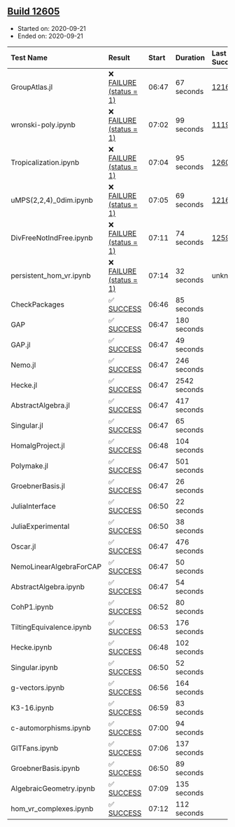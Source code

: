 ## [Build 12605](https://oscarci.mathematik.uni-kl.de/job/oscar/12605/)

* Started on: 2020-09-21
* Ended on: 2020-09-21

| Test Name    | Result | Start | Duration | Last Success | First Failure |
|:-------------|:-------|:------|:---------|:-------------|:--------------|
| GroupAtlas.jl | ❌ [FAILURE (status = 1)](https://oscarci.mathematik.uni-kl.de/job/oscar/12605/artifact/logs/build-12605/GroupAtlas.jl.log) | 06:47 | 67 seconds | [12167](https://oscarci.mathematik.uni-kl.de/job/oscar/12167/) | [12168](https://oscarci.mathematik.uni-kl.de/job/oscar/12168/) |
| wronski-poly.ipynb | ❌ [FAILURE (status = 1)](https://oscarci.mathematik.uni-kl.de/job/oscar/12605/artifact/logs/build-12605/wronski-poly.ipynb.log) | 07:02 | 99 seconds | [11192](https://oscarci.mathematik.uni-kl.de/job/oscar/11192/) | [11193](https://oscarci.mathematik.uni-kl.de/job/oscar/11193/) |
| Tropicalization.ipynb | ❌ [FAILURE (status = 1)](https://oscarci.mathematik.uni-kl.de/job/oscar/12605/artifact/logs/build-12605/Tropicalization.ipynb.log) | 07:04 | 95 seconds | [12603](https://oscarci.mathematik.uni-kl.de/job/oscar/12603/) | [12604](https://oscarci.mathematik.uni-kl.de/job/oscar/12604/) |
| uMPS(2,2,4)_0dim.ipynb | ❌ [FAILURE (status = 1)](https://oscarci.mathematik.uni-kl.de/job/oscar/12605/artifact/logs/build-12605/uMPS-2-2-4-_0dim.ipynb.log) | 07:05 | 69 seconds | [12167](https://oscarci.mathematik.uni-kl.de/job/oscar/12167/) | [12168](https://oscarci.mathematik.uni-kl.de/job/oscar/12168/) |
| DivFreeNotIndFree.ipynb | ❌ [FAILURE (status = 1)](https://oscarci.mathematik.uni-kl.de/job/oscar/12605/artifact/logs/build-12605/DivFreeNotIndFree.ipynb.log) | 07:11 | 74 seconds | [12594](https://oscarci.mathematik.uni-kl.de/job/oscar/12594/) | [12595](https://oscarci.mathematik.uni-kl.de/job/oscar/12595/) |
| persistent_hom_vr.ipynb | ❌ [FAILURE (status = 1)](https://oscarci.mathematik.uni-kl.de/job/oscar/12605/artifact/logs/build-12605/persistent_hom_vr.ipynb.log) | 07:14 | 32 seconds | unknown | unknown |
| CheckPackages | ✅ [SUCCESS](https://oscarci.mathematik.uni-kl.de/job/oscar/12605/artifact/logs/build-12605/CheckPackages.log) | 06:46 | 85 seconds |  |  |
| GAP | ✅ [SUCCESS](https://oscarci.mathematik.uni-kl.de/job/oscar/12605/artifact/logs/build-12605/GAP.log) | 06:47 | 180 seconds |  |  |
| GAP.jl | ✅ [SUCCESS](https://oscarci.mathematik.uni-kl.de/job/oscar/12605/artifact/logs/build-12605/GAP.jl.log) | 06:47 | 49 seconds |  |  |
| Nemo.jl | ✅ [SUCCESS](https://oscarci.mathematik.uni-kl.de/job/oscar/12605/artifact/logs/build-12605/Nemo.jl.log) | 06:47 | 246 seconds |  |  |
| Hecke.jl | ✅ [SUCCESS](https://oscarci.mathematik.uni-kl.de/job/oscar/12605/artifact/logs/build-12605/Hecke.jl.log) | 06:47 | 2542 seconds |  |  |
| AbstractAlgebra.jl | ✅ [SUCCESS](https://oscarci.mathematik.uni-kl.de/job/oscar/12605/artifact/logs/build-12605/AbstractAlgebra.jl.log) | 06:47 | 417 seconds |  |  |
| Singular.jl | ✅ [SUCCESS](https://oscarci.mathematik.uni-kl.de/job/oscar/12605/artifact/logs/build-12605/Singular.jl.log) | 06:47 | 65 seconds |  |  |
| HomalgProject.jl | ✅ [SUCCESS](https://oscarci.mathematik.uni-kl.de/job/oscar/12605/artifact/logs/build-12605/HomalgProject.jl.log) | 06:48 | 104 seconds |  |  |
| Polymake.jl | ✅ [SUCCESS](https://oscarci.mathematik.uni-kl.de/job/oscar/12605/artifact/logs/build-12605/Polymake.jl.log) | 06:47 | 501 seconds |  |  |
| GroebnerBasis.jl | ✅ [SUCCESS](https://oscarci.mathematik.uni-kl.de/job/oscar/12605/artifact/logs/build-12605/GroebnerBasis.jl.log) | 06:47 | 26 seconds |  |  |
| JuliaInterface | ✅ [SUCCESS](https://oscarci.mathematik.uni-kl.de/job/oscar/12605/artifact/logs/build-12605/JuliaInterface.log) | 06:50 | 22 seconds |  |  |
| JuliaExperimental | ✅ [SUCCESS](https://oscarci.mathematik.uni-kl.de/job/oscar/12605/artifact/logs/build-12605/JuliaExperimental.log) | 06:50 | 38 seconds |  |  |
| Oscar.jl | ✅ [SUCCESS](https://oscarci.mathematik.uni-kl.de/job/oscar/12605/artifact/logs/build-12605/Oscar.jl.log) | 06:47 | 476 seconds |  |  |
| NemoLinearAlgebraForCAP | ✅ [SUCCESS](https://oscarci.mathematik.uni-kl.de/job/oscar/12605/artifact/logs/build-12605/NemoLinearAlgebraForCAP.log) | 06:47 | 50 seconds |  |  |
| AbstractAlgebra.ipynb | ✅ [SUCCESS](https://oscarci.mathematik.uni-kl.de/job/oscar/12605/artifact/logs/build-12605/AbstractAlgebra.ipynb.log) | 06:47 | 54 seconds |  |  |
| CohP1.ipynb | ✅ [SUCCESS](https://oscarci.mathematik.uni-kl.de/job/oscar/12605/artifact/logs/build-12605/CohP1.ipynb.log) | 06:52 | 80 seconds |  |  |
| TiltingEquivalence.ipynb | ✅ [SUCCESS](https://oscarci.mathematik.uni-kl.de/job/oscar/12605/artifact/logs/build-12605/TiltingEquivalence.ipynb.log) | 06:53 | 176 seconds |  |  |
| Hecke.ipynb | ✅ [SUCCESS](https://oscarci.mathematik.uni-kl.de/job/oscar/12605/artifact/logs/build-12605/Hecke.ipynb.log) | 06:48 | 102 seconds |  |  |
| Singular.ipynb | ✅ [SUCCESS](https://oscarci.mathematik.uni-kl.de/job/oscar/12605/artifact/logs/build-12605/Singular.ipynb.log) | 06:50 | 52 seconds |  |  |
| g-vectors.ipynb | ✅ [SUCCESS](https://oscarci.mathematik.uni-kl.de/job/oscar/12605/artifact/logs/build-12605/g-vectors.ipynb.log) | 06:56 | 164 seconds |  |  |
| K3-16.ipynb | ✅ [SUCCESS](https://oscarci.mathematik.uni-kl.de/job/oscar/12605/artifact/logs/build-12605/K3-16.ipynb.log) | 06:59 | 83 seconds |  |  |
| c-automorphisms.ipynb | ✅ [SUCCESS](https://oscarci.mathematik.uni-kl.de/job/oscar/12605/artifact/logs/build-12605/c-automorphisms.ipynb.log) | 07:00 | 94 seconds |  |  |
| GITFans.ipynb | ✅ [SUCCESS](https://oscarci.mathematik.uni-kl.de/job/oscar/12605/artifact/logs/build-12605/GITFans.ipynb.log) | 07:06 | 137 seconds |  |  |
| GroebnerBasis.ipynb | ✅ [SUCCESS](https://oscarci.mathematik.uni-kl.de/job/oscar/12605/artifact/logs/build-12605/GroebnerBasis.ipynb.log) | 06:50 | 89 seconds |  |  |
| AlgebraicGeometry.ipynb | ✅ [SUCCESS](https://oscarci.mathematik.uni-kl.de/job/oscar/12605/artifact/logs/build-12605/AlgebraicGeometry.ipynb.log) | 07:09 | 135 seconds |  |  |
| hom_vr_complexes.ipynb | ✅ [SUCCESS](https://oscarci.mathematik.uni-kl.de/job/oscar/12605/artifact/logs/build-12605/hom_vr_complexes.ipynb.log) | 07:12 | 112 seconds |  |  |
